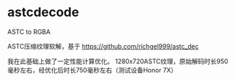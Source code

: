 # astcdecode
ASTC to RGBA

ASTC压缩纹理软解，基于 https://github.com/richgel999/astc_dec


我在此基础上做了一定性能计算优化。
1280x720ASTC纹理，原始解码时长950毫秒左右，经优化后时长750毫秒左右（测试设备Honor 7X）

